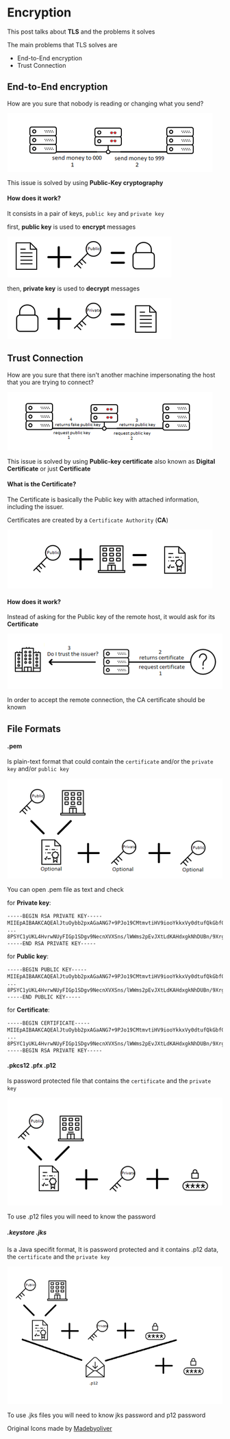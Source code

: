 Encryption
=================

This post talks about **TLS** and the problems it solves

The main problems that TLS solves are

* End-to-End encryption
* Trust Connection

End-to-End encryption
--------------------

How are you sure that nobody is reading or changing what you send?

![](img/middleman-message.png)

This issue is solved by using **Public-Key cryptography**

#### How does it work? 

It consists in a pair of keys, ``public key`` and ``private key``

first, **public key** is used to **encrypt** messages

![](img/encrypt.png) 

then, **private key** is used to **decrypt** messages

![](img/decrypt.png) 


Trust Connection 
---------------------

How are you sure that there isn't another machine impersonating the host that you are trying to connect? 

![](img/middleman.png)

This issue is solved by using **Public-key certificate** also known as **Digital Certificate** or just **Certificate**

#### What is the **Certificate**?

The Certificate is basically the Public key with attached information, including the issuer. 

Certificates are created by a ```Certificate Authority``` (**CA**) 

![](img/certificate.png)

#### How does it work? 

Instead of asking for the Public key of the remote host, it would ask for its **Certificate**

![](img/cert-issuer.png)

In order to accept the remote connection, the CA certificate should be known


File Formats 
---------------------


#### .pem

Is plain-text format that could contain the ``certificate`` and/or the ``private key`` and/or ``public key``

![](img/pem.png)

You can open .pem file as text and check

for **Private key**:

```
-----BEGIN RSA PRIVATE KEY-----
MIIEpAIBAAKCAQEAlJtuOybb2pxAGaANG7+9PJo19CMtmvtiHV9iooYkkxVy0dtufQkGbfO+wpmL
...
8PSYC1yUKL4HvrwNUyFIGp1SDgv9NecnXVXSns/lWWms2pEvJXtLdKAHdxgkNhDUBn/9XrgXAb0c
-----END RSA PRIVATE KEY-----
```

for **Public key**:
```
-----BEGIN PUBLIC KEY-----
MIIEpAIBAAKCAQEAlJtuOybb2pxAGaANG7+9PJo19CMtmvtiHV9iooYkkxVy0dtufQkGbfO+wpmL
...
8PSYC1yUKL4HvrwNUyFIGp1SDgv9NecnXVXSns/lWWms2pEvJXtLdKAHdxgkNhDUBn/9XrgXAb0c
-----END PUBLIC KEY-----
```

for **Certificate**: 

```
-----BEGIN CERTIFICATE----- 
MIIEpAIBAAKCAQEAlJtuOybb2pxAGaANG7+9PJo19CMtmvtiHV9iooYkkxVy0dtufQkGbfO+wpmL
...
8PSYC1yUKL4HvrwNUyFIGp1SDgv9NecnXVXSns/lWWms2pEvJXtLdKAHdxgkNhDUBn/9XrgXAb0c
-----BEGIN RSA PRIVATE KEY-----
```


#### .pkcs12 .pfx .p12
Is password protected file that contains the ``certificate`` and the ``private key``

![](img/p12.png)

To use .p12 files you will need to know the password


##### .keystore .jks
Is a Java specifit format, It is password protected and it contains .p12 data, the ``certificate`` and the ``private key``

![](img/jks.png)

To use .jks files you will need to know jks password and p12 password




Original Icons made by [Madebyoliver](https://www.flaticon.com/authors/madebyoliver)


